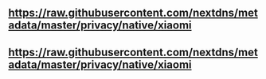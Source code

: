 ## https://raw.githubusercontent.com/nextdns/metadata/master/privacy/native/xiaomi
## https://raw.githubusercontent.com/nextdns/metadata/master/privacy/native/xiaomi
